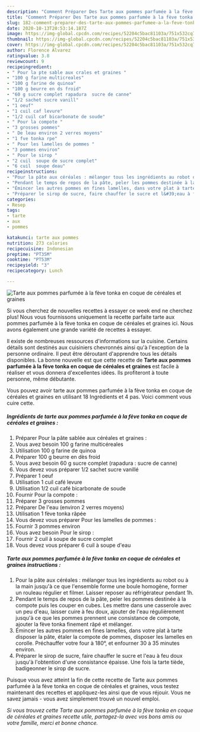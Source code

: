 ```yaml
---
description: "Comment Préparer Des Tarte aux pommes parfumée à la fève tonka en coque de céréales et graines"
title: "Comment Préparer Des Tarte aux pommes parfumée à la fève tonka en coque de céréales et graines"
slug: 182-comment-preparer-des-tarte-aux-pommes-parfumee-a-la-feve-tonka-en-coque-de-cereales-et-graines
date: 2020-10-13T20:53:14.187Z
image: https://img-global.cpcdn.com/recipes/52204c5bac81103a/751x532cq70/tarte-aux-pommes-parfumee-a-la-feve-tonka-en-coque-de-cereales-et-graines-photo-principale-de-la-recette.jpg
thumbnail: https://img-global.cpcdn.com/recipes/52204c5bac81103a/751x532cq70/tarte-aux-pommes-parfumee-a-la-feve-tonka-en-coque-de-cereales-et-graines-photo-principale-de-la-recette.jpg
cover: https://img-global.cpcdn.com/recipes/52204c5bac81103a/751x532cq70/tarte-aux-pommes-parfumee-a-la-feve-tonka-en-coque-de-cereales-et-graines-photo-principale-de-la-recette.jpg
author: Florence Alvarez
ratingvalue: 3.8
reviewcount: 9
recipeingredient:
- " Pour la pte sable aux crales et graines "
- "100 g farine multicreales"
- "100 g farine de quinoa"
- "100 g beurre en ds froid"
- "60 g sucre complet rapadura  sucre de canne"
- "1/2 sachet sucre vanill"
- "1 oeuf"
- "1 cuil caf levure"
- "1/2 cuil caf bicarbonate de soude"
- " Pour la compote "
- "3 grosses pommes"
- " De leau environ 2 verres moyens"
- "1 fve tonka rpe"
- " Pour les lamelles de pommes "
- "3 pommes environ"
- " Pour le sirop "
- "2 cuil  soupe de sucre complet"
- "6 cuil  soupe deau"
recipeinstructions:
- "Pour la pâte aux céréales : mélanger tous les ingrédients au robot ou à la main jusqu&#39;à ce que l&#39;ensemble forme une boule homogène, former un rouleau régulier et filmer. Laisser reposer au réfrigérateur pendant 1h."
- "Pendant le temps de repos de la pâte, peler les pommes destinée à la compote puis les couper en cubes. Les mettre dans une casserole avec un peu d&#39;eau, laisser cuire à feu doux, ajouter de l&#39;eau régulièrement jusqu&#39;à ce que les pommes prennent une consistance de compote, ajouter la fève tonka finement râpé et mélanger."
- "Émincer les autres pommes en fines lamelles, dans votre plat à tarte disposer la pâte, étaler la compote de pommes, disposer les lamelles en corolle. Préchauffer votre four à 180°, et enfourner 30 à 35 minutes environ."
- "Préparer le sirop de sucre, faire chauffer le sucre et l&#39;eau à feu doux jusqu&#39;à l&#39;obtention d&#39;une consistance épaisse. Une fois la tarte tiède, badigeonner le sirop de sucre."
categories:
- Resep
tags:
- tarte
- aux
- pommes

katakunci: tarte aux pommes 
nutrition: 273 calories
recipecuisine: Indonesian
preptime: "PT35M"
cooktime: "PT53M"
recipeyield: "3"
recipecategory: Lunch

---
```



![Tarte aux pommes parfumée à la fève tonka en coque de céréales et graines](https://img-global.cpcdn.com/recipes/52204c5bac81103a/751x532cq70/tarte-aux-pommes-parfumee-a-la-feve-tonka-en-coque-de-cereales-et-graines-photo-principale-de-la-recette.jpg)

Si vous cherchez de nouvelles recettes à essayer ce week end ne cherchez plus! Nous vous fournissons uniquement la recette parfaite tarte aux pommes parfumée à la fève tonka en coque de céréales et graines ici. Nous avons également une grande variété de recettes à essayer.

Il existe de nombreuses ressources d'informations sur la cuisine. Certains détails sont destinés aux cuisiniers chevronnés ainsi qu'à l'exception de la personne ordinaire. Il peut être déroutant d'apprendre tous les détails disponibles. La bonne nouvelle est que cette recette de <strong> Tarte aux pommes parfumée à la fève tonka en coque de céréales et graines </strong> est facile à réaliser et vous donnera d'excellentes idées. Ils profiteront à toute personne, même débutante.

<!--inarticleads1-->

Vous pouvez avoir tarte aux pommes parfumée à la fève tonka en coque de céréales et graines en utilisant 18 Ingrédients et 4 pas. Voici comment vous cuire cette.

##### Ingrédients de tarte aux pommes parfumée à la fève tonka en coque de céréales et graines :

1. Préparer  Pour la pâte sablée aux céréales et graines :
1. Vous avez besoin 100 g farine multicéreales
1. Utilisation 100 g farine de quinoa
1. Préparer 100 g beurre en dès froid
1. Vous avez besoin 60 g sucre complet (rapadura : sucre de canne)
1. Vous devez vous préparer 1/2 sachet sucre vanillé
1. Préparer 1 oeuf
1. Utilisation 1 cuil café levure
1. Utilisation 1/2 cuil café bicarbonate de soude
1. Fournir  Pour la compote :
1. Préparer 3 grosses pommes
1. Préparer  De l&#39;eau (environ 2 verres moyens)
1. Utilisation 1 fève tonka râpée
1. Vous devez vous préparer  Pour les lamelles de pommes :
1. Fournir 3 pommes environ
1. Vous avez besoin  Pour le sirop :
1. Fournir 2 cuil à soupe de sucre complet
1. Vous devez vous préparer 6 cuil à soupe d&#39;eau




<!--inarticleads2-->

##### Tarte aux pommes parfumée à la fève tonka en coque de céréales et graines instructions :

1. Pour la pâte aux céréales : mélanger tous les ingrédients au robot ou à la main jusqu&#39;à ce que l&#39;ensemble forme une boule homogène, former un rouleau régulier et filmer. Laisser reposer au réfrigérateur pendant 1h.
1. Pendant le temps de repos de la pâte, peler les pommes destinée à la compote puis les couper en cubes. Les mettre dans une casserole avec un peu d&#39;eau, laisser cuire à feu doux, ajouter de l&#39;eau régulièrement jusqu&#39;à ce que les pommes prennent une consistance de compote, ajouter la fève tonka finement râpé et mélanger.
1. Émincer les autres pommes en fines lamelles, dans votre plat à tarte disposer la pâte, étaler la compote de pommes, disposer les lamelles en corolle. Préchauffer votre four à 180°, et enfourner 30 à 35 minutes environ.
1. Préparer le sirop de sucre, faire chauffer le sucre et l&#39;eau à feu doux jusqu&#39;à l&#39;obtention d&#39;une consistance épaisse. Une fois la tarte tiède, badigeonner le sirop de sucre.




<!--inarticleads1-->

<p>
Puisque vous avez atteint la fin de cette recette de Tarte aux pommes parfumée à la fève tonka en coque de céréales et graines, vous testez maintenant des recettes et appliquez-les ainsi que de vous réjouir. Vous ne savez jamais - vous avez simplement trouvé un nouvel emploi.
</p>

<p>
<i>Si vous trouvez cette Tarte aux pommes parfumée à la fève tonka en coque de céréales et graines recette utile, partagez-la avec vos bons amis ou votre famille, merci et bonne chance.</i>
</p>
